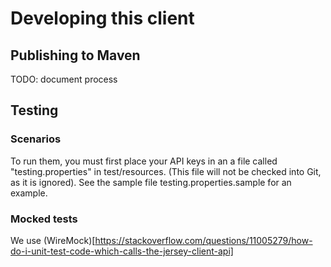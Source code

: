 # Developing this client

## Publishing to Maven

TODO: document process

## Testing

### Scenarios

To run them, you must first place your API keys in an a file called "testing.properties" in test/resources.
(This file will not be checked into Git, as it is ignored).
See the sample file testing.properties.sample for an example.

### Mocked tests

We use (WireMock)[https://stackoverflow.com/questions/11005279/how-do-i-unit-test-code-which-calls-the-jersey-client-api]